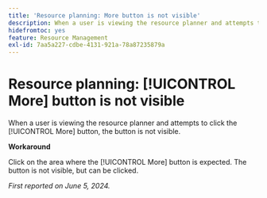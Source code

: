 ```yaml
---
title: 'Resource planning: More button is not visible'
description: When a user is viewing the resource planner and attempts to click the [!UICONTROL More] button, the button is not visible. A workaround is available.
hidefromtoc: yes
feature: Resource Management
exl-id: 7aa5a227-cdbe-4131-921a-78a87235879a
---
```

# Resource planning: [!UICONTROL More] button is not visible

When a user is viewing the resource planner and attempts to click the [!UICONTROL More] button, the button is not visible.

**Workaround**

Click on the area where the [!UICONTROL More] button is expected. The button is not visible, but can be clicked.

_First reported on June 5, 2024._
